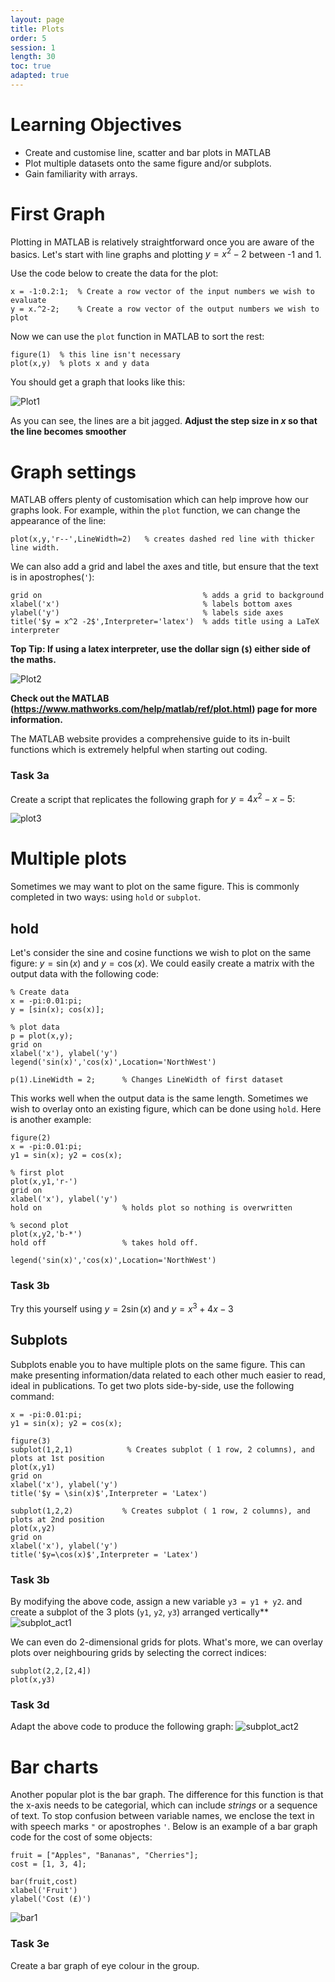 ```yaml
---
layout: page
title: Plots
order: 5
session: 1
length: 30
toc: true
adapted: true
---
```

# Learning Objectives
- Create and customise line, scatter and bar plots in MATLAB
- Plot multiple datasets onto the same figure and/or subplots.
- Gain familiarity with arrays.

# First Graph
Plotting in MATLAB is relatively straightforward once you are aware of the basics. Let's start with line graphs and plotting $y = x^2-2$ between -1 and 1.

Use the code below to create the data for the plot:

```
x = -1:0.2:1;  % Create a row vector of the input numbers we wish to evaluate
y = x.^2-2;    % Create a row vector of the output numbers we wish to plot
```

Now we can use the `plot` function in MATLAB to sort the rest:

```
figure(1)  % this line isn't necessary
plot(x,y)  % plots x and y data
```
You should get a graph that looks like this:

![Plot1](../fig/plot1.png)


As you can see, the lines are a bit jagged. **Adjust the step size in $x$ so that the line becomes smoother**

# Graph settings
MATLAB offers plenty of customisation which can help improve how our graphs look. For example, within the `plot` function, we can change the appearance of the line:

```
plot(x,y,'r--',LineWidth=2)   % creates dashed red line with thicker line width.
```

We can also add a grid and label the axes and title, but ensure that the text is in apostrophes(`'`):

```
grid on                                    % adds a grid to background
xlabel('x')                                % labels bottom axes
ylabel('y')                                % labels side axes
title('$y = x^2 -2$',Interpreter='latex')  % adds title using a LaTeX interpreter
```

**Top Tip: If using a latex interpreter, use the dollar sign (`$`) either side of the maths.**

![Plot2](../fig/plot2.png)

**Check out the MATLAB (https://www.mathworks.com/help/matlab/ref/plot.html) page for more information.**

The MATLAB website provides a comprehensive guide to its in-built functions which is extremely helpful when starting out coding.

### Task 3a
Create a script that replicates the following graph for $y = 4x^2 -x - 5$:

![plot3](../fig/Task_3a.jpg)

# Multiple plots
Sometimes we may want to plot on the same figure. This is commonly completed in two ways: using `hold` or `subplot`.

## hold
Let's consider the sine and cosine functions we wish to plot on the same figure: $y = \sin(x)$ and $y= \cos(x)$. We could easily create a matrix with the output data with the following code: 
```
% Create data
x = -pi:0.01:pi;
y = [sin(x); cos(x)];

% plot data
p = plot(x,y);
grid on
xlabel('x'), ylabel('y')
legend('sin(x)','cos(x)',Location='NorthWest')

p(1).LineWidth = 2;      % Changes LineWidth of first dataset
```
This works well when the output data is the same length. Sometimes we wish to overlay onto an existing figure, which can be done using `hold`. Here is another example:
```
figure(2)
x = -pi:0.01:pi;
y1 = sin(x); y2 = cos(x);

% first plot
plot(x,y1,'r-')
grid on
xlabel('x'), ylabel('y')
hold on                  % holds plot so nothing is overwritten

% second plot 
plot(x,y2,'b-*')
hold off                 % takes hold off.

legend('sin(x)','cos(x)',Location='NorthWest')
```

### Task 3b 
Try this yourself using $y = 2\sin(x)$ and $y = x^3 + 4x -3$

## Subplots
Subplots enable you to have multiple plots on the same figure. This can make presenting information/data related to each other much easier to read, ideal in publications.
To get two plots side-by-side, use the following command:
```
x = -pi:0.01:pi;
y1 = sin(x); y2 = cos(x);

figure(3)
subplot(1,2,1)            % Creates subplot ( 1 row, 2 columns), and plots at 1st position
plot(x,y1)
grid on
xlabel('x'), ylabel('y')
title('$y = \sin(x)$',Interpreter = 'Latex')

subplot(1,2,2)           % Creates subplot ( 1 row, 2 columns), and plots at 2nd position
plot(x,y2)
grid on
xlabel('x'), ylabel('y')
title('$y=\cos(x)$',Interpreter = 'Latex')
```
### Task 3b
By modifying the above code, assign a new variable `y3 = y1 + y2`. and create a subplot of the 3 plots (`y1`, `y2`, `y3`) arranged vertically**
![subplot_act1](../fig/subplot_act_1.jpg)


We can even do 2-dimensional grids for plots. What's more, we can overlay plots over neighbouring grids by selecting the correct indices:

```
subplot(2,2,[2,4])
plot(x,y3)
```

### Task 3d
Adapt the above code to produce the following graph:
![subplot_act2](../fig/subplot_act_2.jpg)

# Bar charts
Another popular plot is the bar graph. The difference for this function is that the x-axis needs to be categorial, which can include *strings* or a sequence of text. To stop confusion between variable names, we enclose the text in with speech marks `"` or apostrophes `'`. Below is an example of a bar graph code for the cost of some objects:
```
fruit = ["Apples", "Bananas", "Cherries"];
cost = [1, 3, 4];

bar(fruit,cost)
xlabel('Fruit')
ylabel('Cost (£)')
```
![bar1](../fig/bar_1.jpg)

### Task 3e
Create a bar graph of eye colour in the group.
